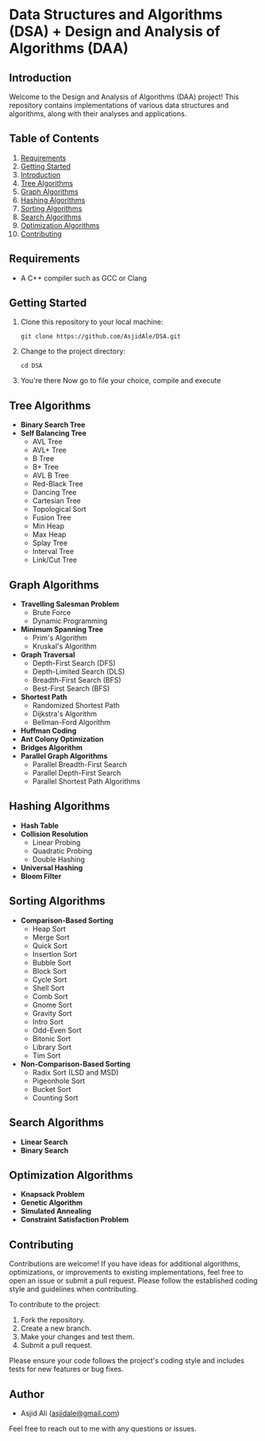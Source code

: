 # Data Structures and Algorithms (DSA) + Design and Analysis of Algorithms (DAA)

## Introduction

Welcome to the Design and Analysis of Algorithms (DAA) project! This repository contains implementations of various data structures and algorithms, along with their analyses and applications.

## Table of Contents

1. [Requirements](#requirements)
1. [Getting Started](#getting-started)
1. [Introduction](#introduction)
2. [Tree Algorithms](#tree-algorithms)
3. [Graph Algorithms](#graph-algorithms)
4. [Hashing Algorithms](#hashing-algorithms)
5. [Sorting Algorithms](#sorting-algorithms)
6. [Search Algorithms](#search-algorithms)
7. [Optimization Algorithms](#optimization-algorithms)
8. [Contributing](#contributing)


## Requirements

- A C++ compiler such as GCC or Clang

## Getting Started

1. Clone this repository to your local machine:
    ```shell
    git clone https://github.com/AsjidAle/DSA.git
    ```
2. Change to the project directory:
    ```shell
    cd DSA
    ```
3. You're there Now go to file your choice, compile and execute


## Tree Algorithms

- **Binary Search Tree**
- **Self Balancing Tree**
  - AVL Tree
  - AVL+ Tree
  - B Tree
  - B+ Tree
  - AVL B Tree
  - Red-Black Tree
  - Dancing Tree
  - Cartesian Tree
  - Topological Sort
  - Fusion Tree
  - Min Heap
  - Max Heap
  - Splay Tree
  - Interval Tree
  - Link/Cut Tree

## Graph Algorithms

- **Travelling Salesman Problem**
  - Brute Force
  - Dynamic Programming
- **Minimum Spanning Tree**
  - Prim's Algorithm
  - Kruskal's Algorithm
- **Graph Traversal**
  - Depth-First Search (DFS)
  - Depth-Limited Search (DLS)
  - Breadth-First Search (BFS)
  - Best-First Search (BFS)
- **Shortest Path**
  - Randomized Shortest Path
  - Dijkstra's Algorithm
  - Bellman-Ford Algorithm
- **Huffman Coding**
- **Ant Colony Optimization**
- **Bridges Algorithm**
- **Parallel Graph Algorithms**
  - Parallel Breadth-First Search
  - Parallel Depth-First Search
  - Parallel Shortest Path Algorithms

## Hashing Algorithms

- **Hash Table**
- **Collision Resolution**
  - Linear Probing
  - Quadratic Probing
  - Double Hashing
- **Universal Hashing**
- **Bloom Filter**

## Sorting Algorithms

- **Comparison-Based Sorting**
  - Heap Sort
  - Merge Sort
  - Quick Sort
  - Insertion Sort
  - Bubble Sort
  - Block Sort
  - Cycle Sort
  - Shell Sort
  - Comb Sort
  - Gnome Sort
  - Gravity Sort
  - Intro Sort
  - Odd-Even Sort
  - Bitonic Sort
  - Library Sort
  - Tim Sort
- **Non-Comparison-Based Sorting**
  - Radix Sort (LSD and MSD)
  - Pigeonhole Sort
  - Bucket Sort
  - Counting Sort

## Search Algorithms

- **Linear Search**
- **Binary Search**

## Optimization Algorithms

- **Knapsack Problem**
- **Genetic Algorithm**
- **Simulated Annealing**
- **Constraint Satisfaction Problem**

## Contributing

Contributions are welcome! If you have ideas for additional algorithms, optimizations, or improvements to existing implementations, feel free to open an issue or submit a pull request. Please follow the established coding style and guidelines when contributing.

To contribute to the project:

1. Fork the repository.
2. Create a new branch.
3. Make your changes and test them.
4. Submit a pull request.

Please ensure your code follows the project's coding style and includes tests for new features or bug fixes.


## Author

- Asjid Ali (asjidale@gmail.com)

Feel free to reach out to me with any questions or issues.
